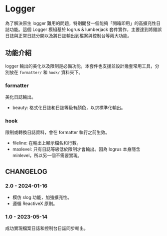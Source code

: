 # Logger
為了解決原生 logger 難用的問題，特別開發一個能夠「開箱即用」的高擴充性日誌功能。這個 Logger 模組基於 logrus & lumberjack 套件實作，主要達到將錯誤日誌與正常日誌分開以及將日誌輸出到檔案與控制台等兩大功能。

## 功能介紹
logger 輸出的美化以及限制是必備功能，本套件也支援並設計幾套常用工具，分別放在 `formatter/` 和 `hook/` 資料夾下。

### formatter
美化日誌輸出。

- beauty: 格式化日誌和日誌等級有顏色，以求標準化輸出。

### hook
限制或轉換日誌資料，會在 formatter 執行之前生效。

- fileline: 在輸出上顯示檔名和行數。
- maxlevel: 只有日誌等級低於限制才會輸出。因為 logrus 本身隱含 minlevel，所以另一個不需要實現。

## CHANGELOG
### 2.0 - 2024-01-16
- 模仿 slog 功能，加強擴充性。
- 遵循 ReactiveX 原則。

### 1.0 - 2023-05-14
成功實現檔案日誌和控制台日誌同步輸出。